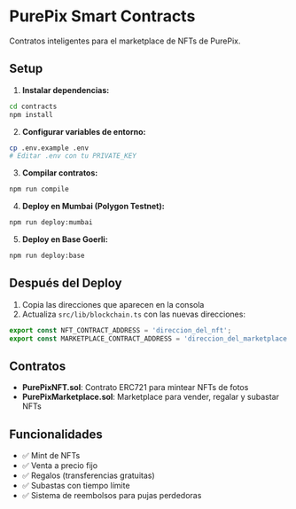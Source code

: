 # PurePix Smart Contracts

Contratos inteligentes para el marketplace de NFTs de PurePix.

## Setup

1. **Instalar dependencias:**
```bash
cd contracts
npm install
```

2. **Configurar variables de entorno:**
```bash
cp .env.example .env
# Editar .env con tu PRIVATE_KEY
```

3. **Compilar contratos:**
```bash
npm run compile
```

4. **Deploy en Mumbai (Polygon Testnet):**
```bash
npm run deploy:mumbai
```

5. **Deploy en Base Goerli:**
```bash
npm run deploy:base
```

## Después del Deploy

1. Copia las direcciones que aparecen en la consola
2. Actualiza `src/lib/blockchain.ts` con las nuevas direcciones:

```typescript
export const NFT_CONTRACT_ADDRESS = 'direccion_del_nft';
export const MARKETPLACE_CONTRACT_ADDRESS = 'direccion_del_marketplace';
```

## Contratos

- **PurePixNFT.sol**: Contrato ERC721 para mintear NFTs de fotos
- **PurePixMarketplace.sol**: Marketplace para vender, regalar y subastar NFTs

## Funcionalidades

- ✅ Mint de NFTs
- ✅ Venta a precio fijo
- ✅ Regalos (transferencias gratuitas)
- ✅ Subastas con tiempo límite
- ✅ Sistema de reembolsos para pujas perdedoras